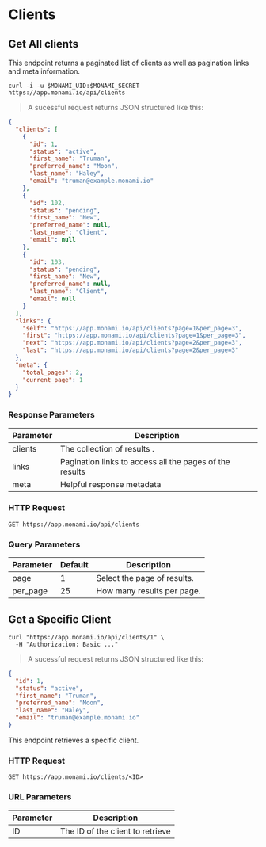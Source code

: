 # Clients

## Get All clients

This endpoint returns a paginated list of clients as well as pagination links and meta information.

```shell
curl -i -u $MONAMI_UID:$MONAMI_SECRET https://app.monami.io/api/clients
```

> A sucessful request returns JSON structured like this:

```json
{
  "clients": [
    {
      "id": 1,
      "status": "active",
      "first_name": "Truman",
      "preferred_name": "Moon",
      "last_name": "Haley",
      "email": "truman@example.monami.io"
    },
    {
      "id": 102,
      "status": "pending",
      "first_name": "New",
      "preferred_name": null,
      "last_name": "Client",
      "email": null
    },
    {
      "id": 103,
      "status": "pending",
      "first_name": "New",
      "preferred_name": null,
      "last_name": "Client",
      "email": null
    }
  ],
  "links": {
    "self": "https://app.monami.io/api/clients?page=1&per_page=3",
    "first": "https://app.monami.io/api/clients?page=1&per_page=3",
    "next": "https://app.monami.io/api/clients?page=2&per_page=3",
    "last": "https://app.monami.io/api/clients?page=2&per_page=3"
  },
  "meta": {
    "total_pages": 2,
    "current_page": 1
  }
}
```

### Response Parameters

| Parameter | Description                                             |
| --------- | ------------------------------------------------------- |
| clients   | The collection of results .                             |
| links     | Pagination links to access all the pages of the results |
| meta      | Helpful response metadata                               |

### HTTP Request

`GET https://app.monami.io/api/clients`

### Query Parameters

| Parameter | Default | Description                 |
| --------- | ------- | --------------------------- |
| page      | 1       | Select the page of results. |
| per_page  | 25      | How many results per page.  |

<!-- <aside class="success">
Remember — the info!
</aside> -->

## Get a Specific Client

```shell
curl "https://app.monami.io/api/clients/1" \
  -H "Authorization: Basic ..."
```

> A sucessful request returns JSON structured like this:

```json
{
  "id": 1,
  "status": "active",
  "first_name": "Truman",
  "preferred_name": "Moon",
  "last_name": "Haley",
  "email": "truman@example.monami.io"
}
```

This endpoint retrieves a specific client.

<!-- <aside class="warning">Inside HTML code blocks like this one, you can't use Markdown, so use <code>&lt;code&gt;</code> blocks to denote code.</aside> -->

### HTTP Request

`GET https://app.monami.io/clients/<ID>`

### URL Parameters

| Parameter | Description                      |
| --------- | -------------------------------- |
| ID        | The ID of the client to retrieve |
